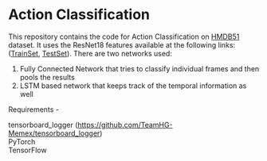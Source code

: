 # Action Classification

This repository contains the code for Action Classification on [HMDB51](http://serre-lab.clps.brown.edu/resource/hmdb-a-large-human-motion-database/#introduction) dataset. It uses the ResNet18 features available at the following links: ([TrainSet](https://www.dropbox.com/s/y23pdfngf7uu4xn/annotated_train_set.p?dl=0), [TestSet](https://www.dropbox.com/s/2zc1vystx0161cr/randomized_annotated_test_set_no_name_no_num.p?dl=0)). There are two networks used:

1. Fully Connected Network that tries to classify individual frames and then pools the results
2. LSTM based network that keeps track of the temporal information as well


Requirements -

tensorboard_logger (https://github.com/TeamHG-Memex/tensorboard_logger) \
PyTorch\
TensorFlow

